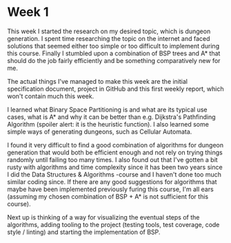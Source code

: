 # Week 1

This week I started the research on my desired topic, which is dungeon generation. I spent time researching the topic on the internet and faced solutions that seemed either too simple or too difficult to implement during this course. Finally I stumbled upon a combination of BSP trees and A\* that should do the job fairly efficiently and be something comparatively new for me.

The actual things I've managed to make this week are the initial specification document, project in GitHub and this first weekly report, which won't contain much this week.

I learned what Binary Space Partitioning is and what are its typical use cases, what is A\* and why it can be better than e.g. Dijkstra's Pathfinding Algorithm (spoiler alert: it is the heuristic function). I also learned some simple ways of generating dungeons, such as Cellular Automata.

I found it very difficult to find a good combination of algorithms for dungeon generation that would both be efficient enough and not rely on trying things randomly until failing too many times. I also found out that I've gotten a bit rusty with algorithms and time complexity since it has been two years since I did the Data Structures & Algorithms -course and I haven't done too much similar coding since. If there are any good suggestions for algorithms that maybe have been implemented previously furing this course, I'm all ears (assuming my chosen combination of BSP + A\* is not sufficient for this course).

Next up is thinking of a way for visualizing the eventual steps of the algorithms, adding tooling to the project (testing tools, test coverage, code style / linting) and starting the implementation of BSP.
